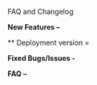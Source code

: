 FAQ and Changelog

**New Features –**

** Deployment version =

**Fixed Bugs/Issues -**



**FAQ –**
